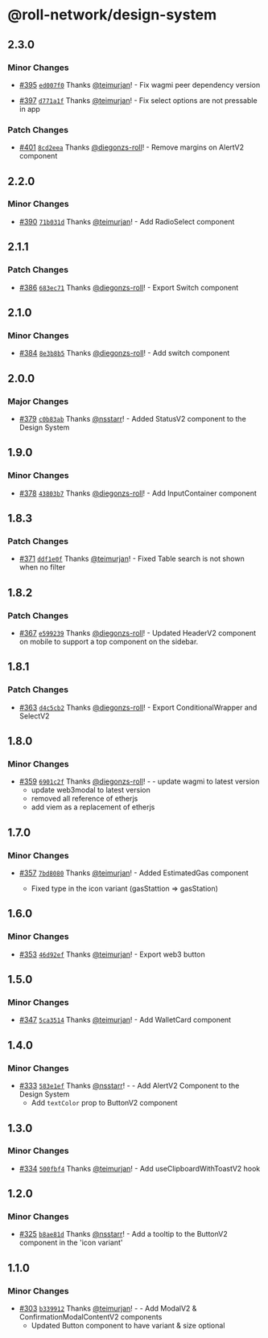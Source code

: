 # @roll-network/design-system

## 2.3.0

### Minor Changes

- [#395](https://github.com/roll-network/tryrolljs/pull/395) [`ed007f0`](https://github.com/roll-network/tryrolljs/commit/ed007f02b072f667699d68850378d34ac5a9b613) Thanks [@teimurjan](https://github.com/teimurjan)! - Fix wagmi peer dependency version

- [#397](https://github.com/roll-network/tryrolljs/pull/397) [`d771a1f`](https://github.com/roll-network/tryrolljs/commit/d771a1fb71e98036d8e3584865e4149a0cfeba9c) Thanks [@teimurjan](https://github.com/teimurjan)! - Fix select options are not pressable in app

### Patch Changes

- [#401](https://github.com/roll-network/tryrolljs/pull/401) [`8cd2eea`](https://github.com/roll-network/tryrolljs/commit/8cd2eea3cb4ba835352c162f99558d7ea09d3b16) Thanks [@diegonzs-roll](https://github.com/diegonzs-roll)! - Remove margins on AlertV2 component

## 2.2.0

### Minor Changes

- [#390](https://github.com/roll-network/tryrolljs/pull/390) [`71b031d`](https://github.com/roll-network/tryrolljs/commit/71b031d949ccd747cd3efda8872b5663414d609f) Thanks [@teimurjan](https://github.com/teimurjan)! - Add RadioSelect component

## 2.1.1

### Patch Changes

- [#386](https://github.com/roll-network/tryrolljs/pull/386) [`683ec71`](https://github.com/roll-network/tryrolljs/commit/683ec719182acb7cea8bf9ef711ab5a9104e22df) Thanks [@diegonzs-roll](https://github.com/diegonzs-roll)! - Export Switch component

## 2.1.0

### Minor Changes

- [#384](https://github.com/roll-network/tryrolljs/pull/384) [`8e3b8b5`](https://github.com/roll-network/tryrolljs/commit/8e3b8b59eacd549e56dcd0a13f7d5e17ddde3a21) Thanks [@diegonzs-roll](https://github.com/diegonzs-roll)! - Add switch component

## 2.0.0

### Major Changes

- [#379](https://github.com/roll-network/tryrolljs/pull/379) [`c0b83ab`](https://github.com/roll-network/tryrolljs/commit/c0b83abdf3ad2b91671b22df5cf3b117169dd4a1) Thanks [@nsstarr](https://github.com/nsstarr)! - Added StatusV2 component to the Design System

## 1.9.0

### Minor Changes

- [#378](https://github.com/roll-network/tryrolljs/pull/378) [`43803b7`](https://github.com/roll-network/tryrolljs/commit/43803b7556d3cd034a82a7a85560f3c500b2f0ce) Thanks [@diegonzs-roll](https://github.com/diegonzs-roll)! - Add InputContainer component

## 1.8.3

### Patch Changes

- [#371](https://github.com/roll-network/tryrolljs/pull/371) [`ddf1e0f`](https://github.com/roll-network/tryrolljs/commit/ddf1e0f4889188cddbbb2f4435a9ad709d058802) Thanks [@teimurjan](https://github.com/teimurjan)! - Fixed Table search is not shown when no filter

## 1.8.2

### Patch Changes

- [#367](https://github.com/roll-network/tryrolljs/pull/367) [`e599239`](https://github.com/roll-network/tryrolljs/commit/e5992399c73bb0d7a0b0f3a5e1bdaba970aad459) Thanks [@diegonzs-roll](https://github.com/diegonzs-roll)! - Updated HeaderV2 component on mobile to support a top component on the sidebar.

## 1.8.1

### Patch Changes

- [#363](https://github.com/roll-network/tryrolljs/pull/363) [`d4c5cb2`](https://github.com/roll-network/tryrolljs/commit/d4c5cb20e386cf0e1a79629606ab00dfb592d91e) Thanks [@diegonzs-roll](https://github.com/diegonzs-roll)! - Export ConditionalWrapper and SelectV2

## 1.8.0

### Minor Changes

- [#359](https://github.com/roll-network/tryrolljs/pull/359) [`6901c2f`](https://github.com/roll-network/tryrolljs/commit/6901c2faef3e7f448bd2a32440550afaed5d58b4) Thanks [@diegonzs-roll](https://github.com/diegonzs-roll)! - - update wagmi to latest version
  - update web3modal to latest version
  - removed all reference of etherjs
  - add viem as a replacement of etherjs

## 1.7.0

### Minor Changes

- [#357](https://github.com/roll-network/tryrolljs/pull/357) [`7bd8080`](https://github.com/roll-network/tryrolljs/commit/7bd80809fc4b7eed425971ff0073f9906dc43fe1) Thanks [@teimurjan](https://github.com/teimurjan)! - Added EstimatedGas component

  - Fixed type in the icon variant (gasStattion => gasStation)

## 1.6.0

### Minor Changes

- [#353](https://github.com/roll-network/tryrolljs/pull/353) [`46d92ef`](https://github.com/roll-network/tryrolljs/commit/46d92efedd603da2f9c910d41b7c48a7d7fdec7b) Thanks [@teimurjan](https://github.com/teimurjan)! - Export web3 button

## 1.5.0

### Minor Changes

- [#347](https://github.com/roll-network/tryrolljs/pull/347) [`5ca3514`](https://github.com/roll-network/tryrolljs/commit/5ca351490801504860d77599ca2f91a664caf766) Thanks [@teimurjan](https://github.com/teimurjan)! - Add WalletCard component

## 1.4.0

### Minor Changes

- [#333](https://github.com/roll-network/tryrolljs/pull/333) [`583e1ef`](https://github.com/roll-network/tryrolljs/commit/583e1ef0cbb5f13a28d2c247fe8655e070d6c7fc) Thanks [@nsstarr](https://github.com/nsstarr)! - - Add AlertV2 Component to the Design System
  - Add `textColor` prop to ButtonV2 component

## 1.3.0

### Minor Changes

- [#334](https://github.com/roll-network/tryrolljs/pull/334) [`500fbf4`](https://github.com/roll-network/tryrolljs/commit/500fbf4cbca681a6ce5dc7b8f98b21b41278d0d9) Thanks [@teimurjan](https://github.com/teimurjan)! - Add useClipboardWithToastV2 hook

## 1.2.0

### Minor Changes

- [#325](https://github.com/roll-network/tryrolljs/pull/325) [`b8ae81d`](https://github.com/roll-network/tryrolljs/commit/b8ae81dcaeebcc83a827c24ecadcf017db4223bc) Thanks [@nsstarr](https://github.com/nsstarr)! - Add a tooltip to the ButtonV2 component in the 'icon variant'

## 1.1.0

### Minor Changes

- [#303](https://github.com/TuringAdvisoryGroup/tryrolljs/pull/303) [`b339912`](https://github.com/TuringAdvisoryGroup/tryrolljs/commit/b339912cae9113614aa078cc2fe7d0eaa87c7ee2) Thanks [@teimurjan](https://github.com/teimurjan)! - - Add ModalV2 & ConfirmationModalContentV2 components
  - Updated Button component to have variant & size optional
